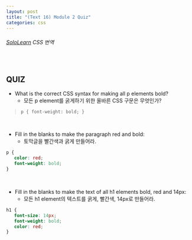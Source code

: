 ```yaml
---
layout: post
title: "(Text 16) Module 2 Quiz"
categories: css
---
```


###### [SoloLearn](https://www.sololearn.com/) CSS 번역

<br>

## QUIZ

- What is the correct CSS syntax for making all p elements bold?
  - 모든 p element를 굵게하기 위한 올바른 CSS 구문은 무엇인가?

> `p { font-weight: bold; }`

<br>

- Fill in the blanks to make the paragraph red and bold:
  - 토막글을 빨간색과 굵게 만들어라.

```css
p {
   color: red;
   font-weight: bold;
}
```

<br>

- Fill in the blanks to make the text of all h1 elements bold, red and 14px:
  - 모든 h1 element의 텍스트를 굵게, 빨간색, 14px로 만들어라.

```css
h1 {
   font-size: 14px;
   font-weight: bold;
   color: red;
}
```

<br>